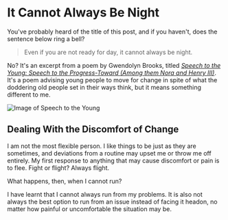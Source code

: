 # It Cannot Always Be Night

You've probably heard of the title of this post, and if you haven't, does the sentence below ring a bell?

> Even if you are not ready for day,
> it cannot always be night.
<!--more-->

No? It's an excerpt from a poem by Gwendolyn Brooks, titled _[Speech to the Young: Speech to the Progress-Toward (Among them Nora and Henry III)](https://poetrysociety.org/poetry-in-motion/speech-to-the-young-speech-to-the-progress-toward-among-them-nora-and-henry-iii)_. It's a poem advising young people to move for change in spite of what the doddering old people set in their ways think, but it means something different to me.

![Image of Speech to the Young](https://leo.it.tab.digital/apps/files_sharing/publicpreview/tkaW8apdGBc9rac?file=/&fileId=3154896&x=1080&y=1920&a=true&etag=598a2803ffee3db79bae1337c5531c55)

## Dealing With the Discomfort of Change

I am not the most flexible person. I like things to be just as they are sometimes, and deviations from a routine may upset me or throw me off entirely. My first response to anything that may cause discomfort or pain is to flee. Fight or flight? Always flight.

What happens, then, when I cannot run?

I have learnt that I cannot always run from my problems. It is also not always the best option to run from an issue instead of facing it headon, no matter how painful or uncomfortable the situation may be.